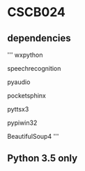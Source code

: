 # CSCB024
## dependencies
'''
wxpython

speechrecognition

pyaudio

pocketsphinx

pyttsx3

pypiwin32

BeautifulSoup4
'''

## Python 3.5 only
